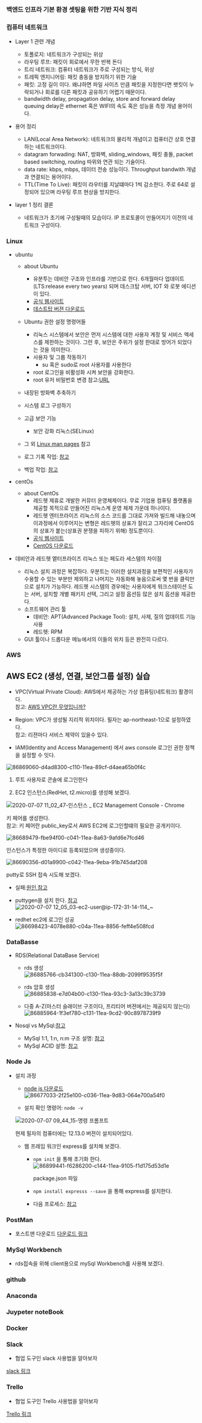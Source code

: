 ### 백엔드 인프라 기본 환경 셋팅을 위한 기반 지식 정리

### 컴퓨터 네트워크

*  Layer 1 관련 개념
   *  토폴로지: 네트워크가 구성되는 위상
   *  라우팅 루프: 패킷이 회로에서 무한 반복 돈다
   *  트리 네트워크: 컴퓨터 네트워크가 주로 구성되는 방식, 위상
   *  트레픽 엔지니어링: 패킷 충동을 방지하기 위한 기술
   *  패킷: 고정 길이 이다. 왜냐하면 파일 사이즈 만큼 패킷을 지정한다면 팻킷이 누락되거나 회로를 다른 패킷과 공유하기 어렵기 때문이다.
   *  bandwidth delay, propagation delay, store and forward delay queuing delay은 ethernet 혹은 WIFI의 속도 혹은 성능을 측정 개념 용어이다.
*  용어 정리
   *  LAN(Local Area Network): 네트워크의 물리적 개념이고 컴퓨터간 상호 연결하는 네트워크이다.
   *  datagram forwading: NAT, 방화벽, sliding_windows, 패킷 충돌, packet based switching, routing 따위와 연관 되는 기술이다.
   *  data rate: kbps, mbps, 데이터 전송 성능이다. Throughput bandwith 개념과 연결되는 용어이다.
   *  TTL(Time To Live): 패킷이 라우터를 지날떄마다 1씩 감소한다. 주로 64로 설정되어 있으며 라우팅 루프 현상을 방지한다.
      
* layer 1 정리 결론
  *  네트워크가 초기에 구성될때의 모습이다. IP 프로토콜이 만들어지기 이전의 네트워크 구성이다.




### Linux

*  ubuntu
   *  about Ubuntu
      *  유분투는 데비안 구조와 인프라를 기반으로 한다. 6개월마다 업데이트(LTS:release every two years) 되며 데스크탑 서버, IOT 와 로봇 에디션이 있다.
      *  [공식 웹사이트](Ubuntu.com)
      *  [데스트탑 버젼 다운로드](https://ubuntu.com/download/desktop/thank-you?version=20.04&architecture=amd64)
   *  Ubuntu 권한 설정 명령어들
      *  리눅스 시스템에서 보안은 먼저 시스템에 대한 사용자 계정 및 서비스 엑세스를 제한하는 것이다. 그런 후, 보안은 주위가 설정 한대로 방어가 되었다는 것을 의미한다.
      *  사용자 및 그룹 작동하기
         *  su 혹은 sudo로 root 사용자를 사용한다
      *  root 로그인을 비활성화 시켜 보안을 강화한다.
      *  root 유저 비밀번호 변경 참고:[URL](https://studyforus.tistory.com/223)
    
   *  내장된 방화벽 추축하기
   *  시스템 로그 구성하기
   *  고급 보안 기능
      * 보안 강화 리눅스(SELinux)
   
   *  그 외 [Linux man pages](https://linux.die.net/man/) 참고
   
   * 로그 기록 작업: [참고](http://blog.naver.com/PostView.nhn?blogId=innerbus_co&logNo=221439737250&parentCategoryNo=&categoryNo=11&viewDate=&isShowPopularPosts=true&from=search)
   
   
   * 백업 작업: [참고](https://mamya.tistory.com/224)   
   
*  centOs
   *  about CentOs
      *  레드헷 제휴로 개발한 커뮤터 운영체제이다. 무료 기업용 컴퓨팅 플랫폼을 제공할 목적으로 만들어진 리눅스계 운영 체제 가운데 하나이다.
      *  레드헷 엔터프라이즈 리눅스의 소스 코드를 그대로 가져와 빌드해 내놓으며 이과정에서 이루어지는 변형은 레드헷의 상표가 잘리고 그자리에 CentOS의 상표가 붙는(상표권 분쟁을 피하기 위해)
      정도뿐이다.
      *  [공식 웹사이트](https://www.centos.org/)
      *  [CentOS 다운로드](https://www.centos.org/download/)
      
*  데비안과 레드헷 엩터프라이즈 리눅스 또는 페도라 세스템의 차이점
   *  리눅스 설치 과정은 복잡하다. 우분트는 이러한 설치과정을 보편적인 사용자가 수용할 수 있는 부분만 제외하고 나머지는 자동화해 놓음으로써 몇 번을 클릭만으로 설치가 가능하다.
      레드헷 시스템의 경우에는 사용자에게 워크스테이션 도는 서버, 설치할 개별 패키지 선택, 그리고 설정 옵션등 많은 설치 옵션을 제공한다.
   *  소프트웨어 관리 툴
      *  데비안: APT(Advanced Package Tool): 설치, 사제, 질의 업데이트 기능 사용
      *  레드헷: RPM
   *  GUI 툴이나 드롭다운 메뉴에서의 이들의 위치 등은 완전히 다르다.
      


### AWS
  ## AWS EC2 (생성, 연결, 보안그룹 설정) 실습  
  
  *  VPC(Virtual Private Cloud): AWS에서 제공하는 가상 컴퓨팅(네트워크) 활경이다.  
  참고: [AWS VPC란 무엇입니까?](https://docs.aws.amazon.com/ko_kr/vpc/latest/userguide/what-is-amazon-vpc.html)
  
  *  Region: VPC가 생성될 지리적 위치이다. 필자는 ap-northeast-1으로 설정하였다.  
  참고: 리젼마다 서비스 제약이 있을수 있다.
  
  *  IAM(Identity and Access Management) 에서 aws console 로그인 권한 정책을 설정할 수 잇다.  
  
 
![86869060-d4ad8300-c110-11ea-89cf-d4aea65b0f4c](https://user-images.githubusercontent.com/12722674/87238560-d8a61180-c43e-11ea-8282-de3f01fd2ddd.png)

  
  
  1.  루트 사용자로 콘솔에 로그인한다
  
  1.  EC2 인스턴스(RedHet, t2.micro)를 생성해 보겠다.  
  
  ![2020-07-07 11_02_47-인스턴스 _ EC2 Management Console - Chrome](https://user-images.githubusercontent.com/12722674/86688864-706fbe00-c041-11ea-89b6-628957ae09d5.png)  

  키 페어를 생성한다.  
  참고: 키 페어란 public_key로서 AWS EC2에 로그인할떄의 필요한 공개키이다.  
  
  ![86689479-fbe94f00-c041-11ea-8a63-9afd6e7fcd46](https://user-images.githubusercontent.com/12722674/87238579-30447d00-c43f-11ea-993b-780313de20c2.png)


  인스턴스가 특정한 아이디로 등록되었으며 생성중이다.  
  
 ![86690356-d01a9900-c042-11ea-9eba-91b745daf208](https://user-images.githubusercontent.com/12722674/87238585-4eaa7880-c43f-11ea-81a8-2178ff6935f7.png)


  putty로 SSH 접속 시도해 보겠다.
  -  실패:[원인 참고](https://stackoverflow.com/questions/3190667/convert-pem-to-ppk-file-format) 
  -  puttygen을 설치 한다. [참고](https://devops.ionos.com/tutorials/use-ssh-keys-with-putty-on-windows/)  
  ![2020-07-07 12_05_03-ec2-user@ip-172-31-14-114_~](https://user-images.githubusercontent.com/12722674/86698285-22ab8380-c04a-11ea-93f1-344c8f68c60a.png)

  -  redhet ec2에 로그인 성공  
  ![86698423-4078e880-c04a-11ea-8856-feff4e508fcd](https://user-images.githubusercontent.com/12722674/87238602-887b7f00-c43f-11ea-9408-caadeb6d155d.png)


  
  
### DataBasse

  *   RDS(Relational DataBase Service)
      *  rds 생성  
     ![86885766-cb341300-c130-11ea-88db-2099f9535f5f](https://user-images.githubusercontent.com/12722674/87238591-6da90a80-c43f-11ea-954c-77668705c951.png)

      *  rds 암호 생성  
      ![86885838-e7d04b00-c130-11ea-93c3-3a13c39c3739](https://user-images.githubusercontent.com/12722674/87238633-17889700-c440-11ea-9f6b-1b237288018d.png)

      *  다중 A-Z(마스터 슬래이브 구조이다, 프리티어 버젼에서는 제공되지 않는다)  
      ![86885964-1f3ef780-c131-11ea-9cd2-90c8978739f9](https://user-images.githubusercontent.com/12722674/87238665-836aff80-c440-11ea-8d9e-146b4579254f.png)

      
  *   Nosql vs MySql:[참고](https://siyoon210.tistory.com/130)
      
      *  MySql 1:1, 1:n, n:m 구조 설명: [참고](https://victorydntmd.tistory.com/30)
      *  MySql ACID 설명: [참고](https://victorydntmd.tistory.com/129)

### Node Js
  *  설치 과정
     *  [node js 다운로드](https://nodejs.org/ko/download/)  
      ![86677033-2f25e100-c036-11ea-9d83-064e700a54f0](https://user-images.githubusercontent.com/12722674/87238613-bcef3b00-c43f-11ea-91bd-c4e5f70860d2.png)
      
     *  설치 확인 명령어: `node -v`  
     
     ![2020-07-07 09_44_15-명령 프롬프트](https://user-images.githubusercontent.com/12722674/86677341-790ec700-c036-11ea-806d-cc781812e8fd.png)
     
     현제 필자의 컴퓨터에는 12.13.0 버젼이 설치되어있다.
     
     * 웹 프레임 워크인 express를 설치해 보겠다.
       *  `npm init` 을 통해 초기화 한다.  
           ![86899441-f6286200-c144-11ea-9105-f1d175d53d1e](https://user-images.githubusercontent.com/12722674/87238621-e5773500-c43f-11ea-8c71-65c18924bf69.png)
 
          package.json 파일
       *  `npm install expresss --save` 을 통해 express를 설치한다.
       *  다음 프로세스: [참고](https://www.deok.me/entry/NodeJS-NodeJS-Express-%EC%84%A4%EC%B9%98-%EB%B0%8F-%EC%84%9C%EB%B9%84%EC%8A%A4-%EA%B0%9C%EB%B0%9C-%EC%8B%9C%EC%9E%91%ED%95%98%EA%B8%B0) 
     

### PostMan

  * 포스트맨 다운로드 [다운로드 링크](https://www.postman.com/downloads/)

### MySql Workbench

  *  rds접속을 위해 client용으로 mySql Workbench를 사용해 보겠다.
     

### github

### Anaconda

### Juypeter noteBook

### Docker

### Slack

   *  협업 도구인 slack 사용법을 알아보자  
          
  [slack 링크](https://slack.com/intl/en-kr/)

### Trello

   *   협업 도구인 Trello 사용법을 알아보자  
   
   [Trello 링크](https://trello.com/?&aceid=&adposition=&adgroup=105703216008&campaign=9843285496&creative=437184392125&device=c&keyword=%2Btrello&matchtype=b&network=g&placement=&ds_kids=p53016482385&ds_e=GOOGLE&ds_eid=700000001557344&ds_e1=GOOGLE&gclid=Cj0KCQjw3ZX4BRDmARIsAFYh7ZKwFUSDuqnxqn_binH58nRGZ8kuIiJWJUMzUtjGJ8YBDesJJePC9m0aAtxaEALw_wcB&gclsrc=aw.ds)
